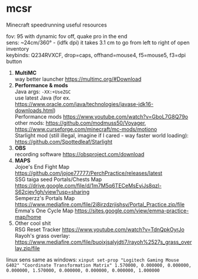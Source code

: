 # mcsr
Minecraft speedrunning useful resources

fov: 95 with dynamic fov off, quake pro in the end  
sens: ~24cm/360° - (idfk dpi) it takes 3.1 cm to go from left to right of open inventory  
keybinds: Q234RVXCF, drop=caps, offhand=mouse4, f5=mouse5, f3=dpi button  
1. **MultiMC**  
way better launcher https://multimc.org/#Download
3. **Performance & mods**  
Java args: `-XX:+UseZGC`  
use latest Java (for ex. https://www.oracle.com/java/technologies/javase-jdk16-downloads.html)  
Performance mods https://www.youtube.com/watch?v=GboL7G8Q79o  
other mods: https://github.com/modmuss50/Voyager, https://www.curseforge.com/minecraft/mc-mods/motiono  
Starlight mod (still illegal, imagine if I cared -  way faster world loading): https://github.com/Spottedleaf/Starlight
4. **OBS**  
recording software https://obsproject.com/download
6. **MAPS**  
Jojoe's End Fight Map https://github.com/jojoe77777/PerchPractice/releases/latest  
SSG taiga seed Portals/Chests Map https://drive.google.com/file/d/1m7M5q6TECeMsEyiJs8qzl-S62cjev1gh/view?usp=sharing  
Semperzz's Portals Map https://www.mediafire.com/file/2i8irzdzrjishsv/Portal_Practice.zip/file  
Emma's One Cycle Map https://sites.google.com/view/emma-practice-map/home  
6. Other cool shit  
RSG Reset Tracker https://www.youtube.com/watch?v=TdnQpkOyrJo  
Rayoh's grass overlay: https://www.mediafire.com/file/buoixjsalyjdti7/rayoh%2527s_grass_overlay.zip/file

linux sens same as windows: `xinput set-prop "Logitech Gaming Mouse G402" "Coordinate Transformation Matrix" 1.570000, 0.000000, 0.000000, 0.000000, 1.570000, 0.000000, 0.000000, 0.000000, 1.000000`
